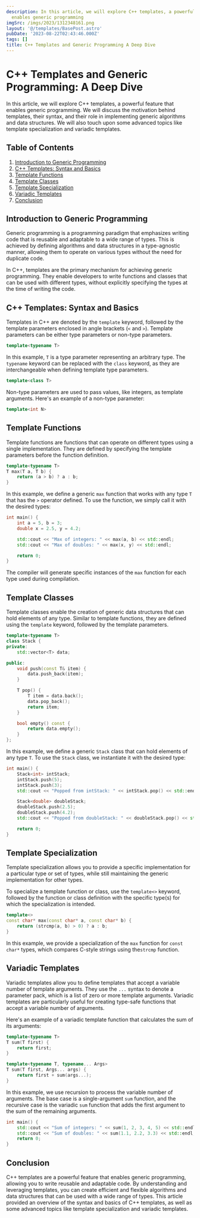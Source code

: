 ```yaml
---
description: In this article, we will explore C++ templates, a powerful feature that
  enables generic programming
imgSrc: /imgs/2023/1312348161.png
layout: '@/templates/BasePost.astro'
pubDate: '2023-08-22T02:43:46.000Z'
tags: []
title: C++ Templates and Generic Programming A Deep Dive
---
```


# C++ Templates and Generic Programming: A Deep Dive

In this article, we will explore C++ templates, a powerful feature that enables generic programming. We will discuss the motivation behind templates, their syntax, and their role in implementing generic algorithms and data structures. We will also touch upon some advanced topics like template specialization and variadic templates.

## Table of Contents

1. [Introduction to Generic Programming](#introduction-to-generic-programming)
2. [C++ Templates: Syntax and Basics](#c-templates-syntax-and-basics)
3. [Template Functions](#template-functions)
4. [Template Classes](#template-classes)
5. [Template Specialization](#template-specialization)
6. [Variadic Templates](#variadic-templates)
7. [Conclusion](#conclusion)

## Introduction to Generic Programming

Generic programming is a programming paradigm that emphasizes writing code that is reusable and adaptable to a wide range of types. This is achieved by defining algorithms and data structures in a type-agnostic manner, allowing them to operate on various types without the need for duplicate code.

In C++, templates are the primary mechanism for achieving generic programming. They enable developers to write functions and classes that can be used with different types, without explicitly specifying the types at the time of writing the code.

## C++ Templates: Syntax and Basics

Templates in C++ are denoted by the `template` keyword, followed by the template parameters enclosed in angle brackets (`<` and `>`). Template parameters can be either type parameters or non-type parameters.

```cpp
template<typename T>
```

In this example, `T` is a type parameter representing an arbitrary type. The `typename` keyword can be replaced with the `class` keyword, as they are interchangeable when defining template type parameters.

```cpp
template<class T>
```

Non-type parameters are used to pass values, like integers, as template arguments. Here's an example of a non-type parameter:

```cpp
template<int N>
```

## Template Functions

Template functions are functions that can operate on different types using a single implementation. They are defined by specifying the template parameters before the function definition.

```cpp
template<typename T>
T max(T a, T b) {
    return (a > b) ? a : b;
}
```

In this example, we define a generic `max` function that works with any type `T` that has the `>` operator defined. To use the function, we simply call it with the desired types:

```cpp
int main() {
    int a = 5, b = 3;
    double x = 2.5, y = 4.2;

    std::cout << "Max of integers: " << max(a, b) << std::endl;
    std::cout << "Max of doubles: " << max(x, y) << std::endl;

    return 0;
}
```

The compiler will generate specific instances of the `max` function for each type used during compilation.

## Template Classes

Template classes enable the creation of generic data structures that can hold elements of any type. Similar to template functions, they are defined using the `template` keyword, followed by the template parameters.

```cpp
template<typename T>
class Stack {
private:
    std::vector<T> data;

public:
    void push(const T& item) {
        data.push_back(item);
    }

    T pop() {
        T item = data.back();
        data.pop_back();
        return item;
    }

    bool empty() const {
        return data.empty();
    }
};
```

In this example, we define a generic `Stack` class that can hold elements of any type `T`. To use the `Stack` class, we instantiate it with the desired type:

```cpp
int main() {
    Stack<int> intStack;
    intStack.push(5);
    intStack.push(3);
    std::cout << "Popped from intStack: " << intStack.pop() << std::endl;

    Stack<double> doubleStack;
    doubleStack.push(2.5);
    doubleStack.push(4.2);
    std::cout << "Popped from doubleStack: " << doubleStack.pop() << std::endl;

    return 0;
}
```

## Template Specialization

Template specialization allows you to provide a specific implementation for a particular type or set of types, while still maintaining the generic implementation for other types.

To specialize a template function or class, use the `template<>` keyword, followed by the function or class definition with the specific type(s) for which the specialization is intended.

```cpp
template<>
const char* max(const char* a, const char* b) {
    return (strcmp(a, b) > 0) ? a : b;
}
```

In this example, we provide a specialization of the `max` function for `const char*` types, which compares C-style strings using the`strcmp` function.

## Variadic Templates

Variadic templates allow you to define templates that accept a variable number of template arguments. They use the `...` syntax to denote a parameter pack, which is a list of zero or more template arguments. Variadic templates are particularly useful for creating type-safe functions that accept a variable number of arguments.

Here's an example of a variadic template function that calculates the sum of its arguments:

```cpp
template<typename T>
T sum(T first) {
    return first;
}

template<typename T, typename... Args>
T sum(T first, Args... args) {
    return first + sum(args...);
}
```

In this example, we use recursion to process the variable number of arguments. The base case is a single-argument `sum` function, and the recursive case is the variadic `sum` function that adds the first argument to the sum of the remaining arguments.

```cpp
int main() {
    std::cout << "Sum of integers: " << sum(1, 2, 3, 4, 5) << std::endl;
    std::cout << "Sum of doubles: " << sum(1.1, 2.2, 3.3) << std::endl;
    return 0;
}
```

## Conclusion

C++ templates are a powerful feature that enables generic programming, allowing you to write reusable and adaptable code. By understanding and leveraging templates, you can create efficient and flexible algorithms and data structures that can be used with a wide range of types. This article provided an overview of the syntax and basics of C++ templates, as well as some advanced topics like template specialization and variadic templates.